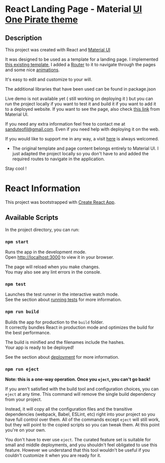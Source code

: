 # React Landing Page - Material [UI One Pirate theme](https://mui.com/store/previews/onepirate/)

## Description

This project was created with React and [Material UI](https://mui.com/)

It was designed to be used as a template for a landing page. I implemented [this existing template](https://mui.com/store/previews/onepirate/), I added a [Router](https://reactrouter.com/docs/en/v6/getting-started/overview) to it to navigate through the pages and some nice [animations](https://www.npmjs.com/package/react-animation-on-scroll).

It's easy to edit and customize to your will. 

The additional libraries that have been used can be found in package.json

Live demo is not available yet ( still working on deploying it ) but you can run the project locally if you want to test it and build it if you want to add it to a deployed website. If you want to see the page, also check [this link](https://mui.com/store/previews/onepirate/) from Material UI.

If you need any extra information feel free to contact me at sanduteofil@gmail.com. Even if you need help with deploying it on the web.

If you would like to support me in any way, a visit [here](https://www.buymeacoffee.com/j8SEluQl4A) is always welcomed.

* The original template and page content belongs entirely to Material UI. I just adapted the project locally so you don't have to and added the required routes to navigate in the application. 

Stay cool !

# React Information

This project was bootstrapped with [Create React App](https://github.com/facebook/create-react-app).

## Available Scripts

In the project directory, you can run:

### `npm start`

Runs the app in the development mode.\
Open [http://localhost:3000](http://localhost:3000) to view it in your browser.

The page will reload when you make changes.\
You may also see any lint errors in the console.

### `npm test`

Launches the test runner in the interactive watch mode.\
See the section about [running tests](https://facebook.github.io/create-react-app/docs/running-tests) for more information.

### `npm run build`

Builds the app for production to the `build` folder.\
It correctly bundles React in production mode and optimizes the build for the best performance.

The build is minified and the filenames include the hashes.\
Your app is ready to be deployed!

See the section about [deployment](https://facebook.github.io/create-react-app/docs/deployment) for more information.

### `npm run eject`

**Note: this is a one-way operation. Once you `eject`, you can't go back!**

If you aren't satisfied with the build tool and configuration choices, you can `eject` at any time. This command will remove the single build dependency from your project.

Instead, it will copy all the configuration files and the transitive dependencies (webpack, Babel, ESLint, etc) right into your project so you have full control over them. All of the commands except `eject` will still work, but they will point to the copied scripts so you can tweak them. At this point you're on your own.

You don't have to ever use `eject`. The curated feature set is suitable for small and middle deployments, and you shouldn't feel obligated to use this feature. However we understand that this tool wouldn't be useful if you couldn't customize it when you are ready for it.


